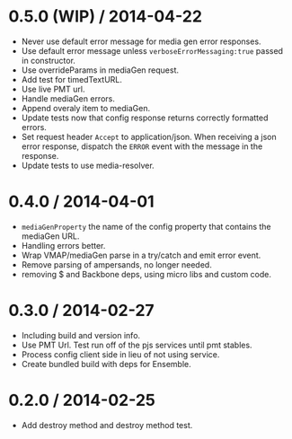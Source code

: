 0.5.0 (WIP) / 2014-04-22 
==================

 * Never use default error message for media gen error responses.
 * Use default error message unless `verboseErrorMessaging:true` passed in constructor.
 * Use overrideParams in mediaGen request. 
 * Add test for timedTextURL.
 * Use live PMT url. 
 * Handle mediaGen errors.
 * Append overaly item to mediaGen.
 * Update tests now that config response returns correctly formatted errors.
 * Set request header `Accept` to application/json. When receiving a json error response, dispatch the `ERROR` event with the message in the response.
 * Update tests to use media-resolver.

0.4.0 / 2014-04-01 
==================

 * `mediaGenProperty` the name of the config property that contains the mediaGen URL.
 * Handling errors better.
 * Wrap VMAP/mediaGen parse in a try/catch and emit error event.
 * Remove parsing of ampersands, no longer needed.
 * removing $ and Backbone deps, using micro libs and custom code.

0.3.0 / 2014-02-27 
==================

 * Including build and version info.
 * Use PMT Url. Test run off of the pjs services until pmt stables. 
 * Process config client side in lieu of not using service.
 * Create bundled build with deps for Ensemble.

0.2.0 / 2014-02-25 
==================

 * Add destroy method and destroy method test.
